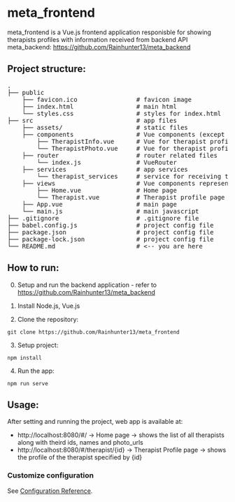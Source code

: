 # meta_frontend
meta_frontend is a Vue.js frontend application responisble for showing therapists profiles with information received from backend API<br/>
meta_backend: https://github.com/Rainhunter13/meta_backend

## Project structure:
<pre>
.                             
├── public                
    ├── favicon.ico                # favicon image       
    ├── index.html                 # main html        
    └── styles.css                 # styles for index.html        
├── src                            # app files
    ├── assets/                    # static files      
    ├── components                 # Vue components (except whole page components)
        ├── TherapistInfo.vue      # Vue for therapist profile information
        └── TherapistPhoto.vue     # Vue for therapist profile photo           
    ├── router                     # router related files
        └── index.js               # VueRouter
    ├── services                   # app services
        └── therapist_services     # service for receiving therapist info from backend API
    ├── views                      # Vue components representing a page
        ├── Home.vue               # Home page              
        └── Therapist.vue          # Therapist profile page
    ├── App.vue                    # main page      
    └── main.js                    # main javascript              
├── .gitignore                     # .gitignore file                 
├── babel.config.js                # project config file                     
├── package.json                   # project config file
├── package-lock.json              # project config file
└── README.md                      # <-- you are here
</pre>      

## How to run:

0. Setup and run the backend application - refer to https://github.com/Rainhunter13/meta_backend

1. Install Node.js, Vue.js

2. Clone the repository:
```
git clone https://github.com/Rainhunter13/meta_frontend
```

3. Setup project:
```
npm install
```

4. Run the app:
```
npm run serve
```

## Usage:

After setting and running the project, web app is available at:
- http://localhost:8080/#/ -> Home page -> shows the list of all therapists along with theird ids, names and photo_urls
- http://localhost:8080/#/therapist/{id} -> Therapist Profile page -> shows the profile of the therapist specified by {id}

### Customize configuration
See [Configuration Reference](https://cli.vuejs.org/config/).
